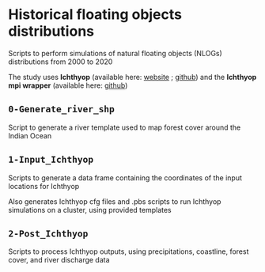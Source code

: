# Historical floating objects distributions

Scripts to perform simulations of natural floating objects (NLOGs) distributions from 2000 to 2020

The study uses __Ichthyop__ (available here: [website](https://www.ichthyop.org) ; [github](https://github.com/ichthyop/ichthyop)) and the __Ichthyop mpi wrapper__ (available here: [github](https://github.com/ichthyop/ichthyop-mpi))

## `0-Generate_river_shp`

Script to generate a river template used to map forest cover around the Indian Ocean

## `1-Input_Ichthyop`

Scripts to generate a data frame containing the coordinates of the input locations for Ichthyop

Also generates Ichthyop cfg files and .pbs scripts to run Ichthyop simulations on a cluster, using provided templates

## `2-Post_Ichthyop`

Scripts to process Ichthyop outputs, using precipitations, coastline, forest cover, and river discharge data
